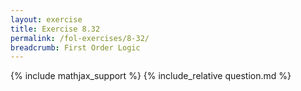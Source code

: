 ```yaml
---
layout: exercise
title: Exercise 8.32
permalink: /fol-exercises/8-32/
breadcrumb: First Order Logic
---
```


{% include mathjax_support %}
{% include_relative question.md %}
